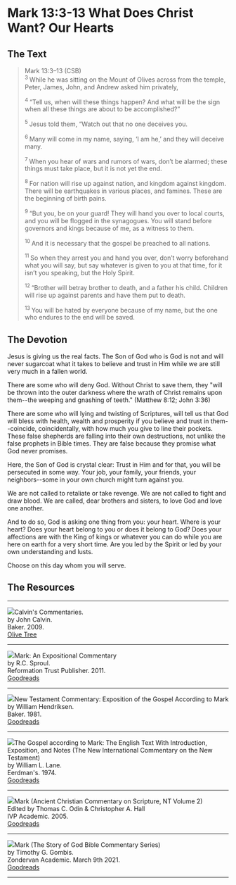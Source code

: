 # Mark 13:3-13 What Does Christ Want? Our Hearts

## The Text

>Mark 13:3–13 (CSB)  
><sup> 3 </sup> While he was sitting on the Mount of Olives across from the temple, Peter, James, John, and Andrew asked him privately, 
>
><sup> 4 </sup> “Tell us, when will these things happen? And what will be the sign when all these things are about to be accomplished?” 
>
><sup> 5 </sup> Jesus told them, “Watch out that no one deceives you. 
>
><sup> 6 </sup> Many will come in my name, saying, ‘I am he,’ and they will deceive many. 
>
><sup> 7 </sup> When you hear of wars and rumors of wars, don’t be alarmed; these things must take place, but it is not yet the end. 
>
><sup> 8 </sup> For nation will rise up against nation, and kingdom against kingdom. There will be earthquakes in various places, and famines. These are the beginning of birth pains. 
>
><sup> 9 </sup> “But you, be on your guard! They will hand you over to local courts, and you will be flogged in the synagogues. You will stand before governors and kings because of me, as a witness to them. 
>
><sup> 10 </sup> And it is necessary that the gospel be preached to all nations. 
>
><sup> 11 </sup> So when they arrest you and hand you over, don’t worry beforehand what you will say, but say whatever is given to you at that time, for it isn’t you speaking, but the Holy Spirit. 
>
><sup> 12 </sup> “Brother will betray brother to death, and a father his child. Children will rise up against parents and have them put to death. 
>
><sup> 13 </sup> You will be hated by everyone because of my name, but the one who endures to the end will be saved.

## The Devotion

Jesus is giving us the real facts. The Son of God who is God is not and will never sugarcoat what it takes to believe and trust in Him while we are still very much in a fallen world.

There are some who will deny God. Without Christ to save them, they "will be thrown into the outer darkness where the wrath of Christ remains upon them--the weeping and gnashing of teeth." (Matthew 8:12; John 3:36)

There are some who will lying and twisting of Scriptures, will tell us that God will bless with health, wealth and prosperity if you believe and trust in them--coincide, coincidentally, with how much you give to line their pockets. These false shepherds are falling into their own destructions, not unlike the false prophets in Bible times. They are false because they promise what God never promises.

Here, the Son of God is crystal clear: Trust in Him and for that, you will be persecuted in some way. Your job, your family, your friends, your neighbors--some in your own church might turn against you.

We are not called to retaliate or take revenge. We are not called to fight and draw blood. We are called, dear brothers and sisters, to love God and love one another.

And to do so, God is asking one thing from you: your heart. Where is your heart? Does your heart belong to you or does it belong to God? Does your affections are with the King of kings or whatever you can do while you are here on earth for a very short time. Are you led by the Spirit or led by your own understanding and lusts.

Choose on this day whom you will serve.

## The Resources

<hr style="clear:both;">

<img src="/images/commentary-calvin-set-portrait.jpg">Calvin's Commentaries.  
by John Calvin.  
Baker. 2009.  
[Olive Tree](https://www.olivetree.com/store/product.php?productid=17517)

<hr style="clear:both;">

<img src="/images/commentary-mark-sproul.jpg">Mark: An Expositional Commentary  
by R.C. Sproul.  
Reformation Trust Publisher. 2011.  
[Goodreads](https://www.goodreads.com/book/show/13329901-mark?ac=1&from_search=true&qid=AjPCOwNAXj&rank=1)

<hr style="clear:both;">

<img src="/images/commentary-mark-hendriksen.jpg">New Testament Commentary: Exposition of the Gospel According to Mark  
by William Hendriksen.  
Baker. 1981.  
[Goodreads](https://www.goodreads.com/book/show/2365098.Mark)

<hr style="clear:both;">

<img src="/images/commentary-mark-lane.jpg">The Gospel according to Mark: The English Text With Introduction, Exposition, and Notes (The New International Commentary on the New Testament)  
by William L. Lane.  
Eerdman's. 1974.  
[Goodreads](https://www.goodreads.com/book/show/978619.The_Gospel_of_Mark?from_search=true&from_srp=true&qid=UOUMUiJ7z4&rank=2)

<hr style="clear:both;">

<img src="/images/commentary-mark-oden.jpg">Mark (Ancient Christian Commentary on Scripture, NT Volume 2)  
Edited by Thomas C. Odin & Christopher A. Hall  
IVP Academic. 2005.  
[Goodreads](https://www.goodreads.com/book/show/33015669-mark)

<hr style="clear:both;">

<img src="/images/commentary-mark-gombis.jpg">Mark (The Story of God Bible Commentary Series)  
by Timothy G. Gombis.   
Zondervan Academic. March 9th 2021.  
[Goodreads](https://www.goodreads.com/book/show/54287613-mark)

<hr style="clear:both;">
